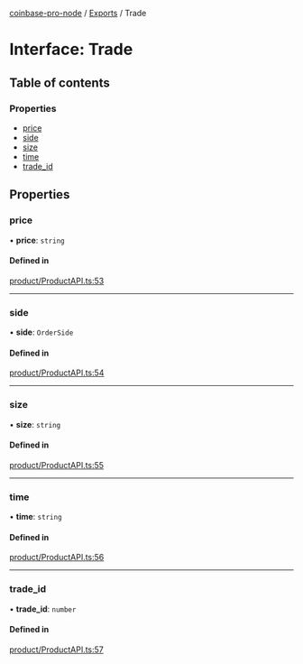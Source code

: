[coinbase-pro-node](../README.md) / [Exports](../modules.md) / Trade

# Interface: Trade

## Table of contents

### Properties

- [price](Trade.md#price)
- [side](Trade.md#side)
- [size](Trade.md#size)
- [time](Trade.md#time)
- [trade_id](Trade.md#trade_id)

## Properties

### price

• **price**: `string`

#### Defined in

[product/ProductAPI.ts:53](https://github.com/bennycode/coinbase-pro-node/blob/7372d05/src/product/ProductAPI.ts#L53)

---

### side

• **side**: `OrderSide`

#### Defined in

[product/ProductAPI.ts:54](https://github.com/bennycode/coinbase-pro-node/blob/7372d05/src/product/ProductAPI.ts#L54)

---

### size

• **size**: `string`

#### Defined in

[product/ProductAPI.ts:55](https://github.com/bennycode/coinbase-pro-node/blob/7372d05/src/product/ProductAPI.ts#L55)

---

### time

• **time**: `string`

#### Defined in

[product/ProductAPI.ts:56](https://github.com/bennycode/coinbase-pro-node/blob/7372d05/src/product/ProductAPI.ts#L56)

---

### trade_id

• **trade_id**: `number`

#### Defined in

[product/ProductAPI.ts:57](https://github.com/bennycode/coinbase-pro-node/blob/7372d05/src/product/ProductAPI.ts#L57)
